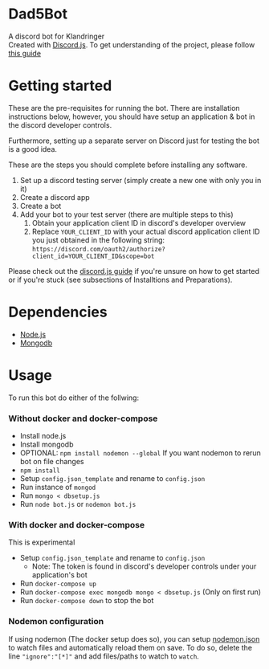 # Dad5Bot 
A discord bot for Klandringer   
Created with [Discord.js](https://discord.js.org/#/).
To get understanding of the project, please follow [this guide](https://discordjs.guide/)

# Getting started
These are the pre-requisites for running the bot. There are installation instructions below, however, you should have setup an application & bot in the discord developer controls.

Furthermore, setting up a separate server on Discord just for testing the bot is a good idea.

These are the steps you should complete before installing any software.
1. Set up a discord testing server (simply create a new one with only you in it)
2. Create a discord app
3. Create a bot
4. Add your bot to your test server (there are multiple steps to this)
    1. Obtain your application client ID in discord's developer overview
    2. Replace `YOUR_CLIENT_ID` with your actual discord application client ID you just obtained in the following string:
    `https://discord.com/oauth2/authorize?client_id=YOUR_CLIENT_ID&scope=bot`

Please check out the [discord.js guide](https://discordjs.guide) if you're unsure on how to get started or if you're stuck (see subsections of Installtions and Preparations).

# Dependencies
- [Node.js](https://nodejs.org/)
- [Mongodb](https://www.mongodb.com)

# Usage
To run this bot do either of the follwing:

### Without docker and docker-compose
- Install node.js
- Install mongodb
- OPTIONAL: `npm install nodemon --global` If you want nodemon to rerun bot on file changes
- `npm install`
- Setup `config.json_template` and rename to `config.json` 
- Run instance of `mongod`
- Run `mongo < dbsetup.js`
- Run `node bot.js` or `nodemon bot.js`

### With docker and docker-compose
This is experimental
- Setup `config.json_template` and rename to `config.json`
    - Note: The token is found in discord's developer controls under your application's bot
- Run `docker-compose up`
- Run `docker-compose exec mongodb mongo < dbsetup.js` (Only on first run)
- Run `docker-compose down` to stop the bot

### Nodemon configuration
If using nodemon (The docker setup does so), you can setup [nodemon.json](./nodemon.json) to watch files and automatically reload them on save.
To do so, delete the line `"ignore":"[*]"` and add files/paths to watch to `watch`.
